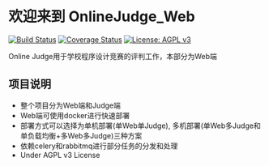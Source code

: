 # 欢迎来到 OnlineJudge_Web

[![Build Status](https://travis-ci.org/8cbx/OnlineJudge_Web.svg?branch=master)](https://travis-ci.org/8cbx/OnlineJudge_Web)
[![Coverage Status](https://coveralls.io/repos/github/8cbx/OnlineJudge_Web/badge.svg?branch=master)](https://coveralls.io/github/8cbx/OnlineJudge_Web?branch=master)
[![License: AGPL v3](https://img.shields.io/badge/License-AGPL--3.0-green.svg)](http://www.gnu.org/licenses/agpl-3.0)

Online Judge用于学校程序设计竞赛的评判工作，本部分为Web端

## 项目说明

- 整个项目分为Web端和Judge端
- Web端可使用docker进行快速部署
- 部署方式可以选择为单机部署(单Web单Judge), 多机部署(单Web多Judge和单负载均衡+多Web多Judge)三种方案
- 依赖celery和rabbitmq进行部分任务的分发和处理
- Under AGPL v3 License
